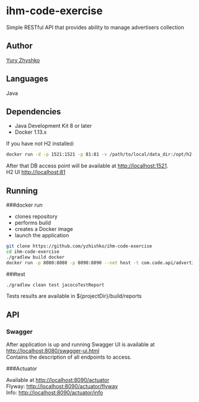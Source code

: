 # ihm-code-exercise

Simple RESTful API that provides ability to manage advertisers collection

Author
-
[Yury Zhyshko](mailto:yzhishko@gmail.com) 
 
Languages
-
Java

Dependencies
-

- Java Development Kit 8 or later
- Docker 1.13.x

If you have not H2 installed:

```bash
docker run -d -p 1521:1521 -p 81:81 -v /path/to/local/data_dir:/opt/h2-data --name=MyH2Instance oscarfonts/h2
```
After that DB access point will be available at <http://localhost:1521>.
<br/>H2 UI  <http://localhost:81>

Running
-

###docker run

- clones repository
- performs build
- creates a Docker image
- launch the application

```bash
git clone https://github.com/yzhishko/ihm-code-exercise
cd ihm-code-exercise
./gradlew build docker
docker run -p 8080:8080 -p 8090:8090 --net host -t com.code.api/advertise
```

###test

```bash
./gradlew clean test jacocoTestReport
```
Tests results are available in ${projectDir}/build/reports

API
-

### Swagger

After application is up and running Swagger UI is available at <http://localhost:8080/swagger-ui.html>
<br/>
Contains the description of all endpoints to access.

###Actuator

Available at <http://localhost:8090/actuator>
<br/>
Flyway: <http://localhost:8090/actuator/flyway>
<br/>
Info: <http://localhost:8090/actuator/info>